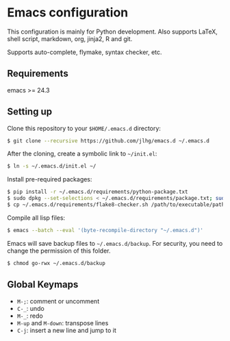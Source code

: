 # Emacs configuration

This configuration is mainly for Python development. Also supports LaTeX, shell script,
markdown, org, jinja2, R and git.

Supports auto-complete, flymake, syntax checker, etc.

## Requirements

emacs >= 24.3

## Setting up

Clone this repository to your `$HOME/.emacs.d` directory:

```bash
$ git clone --recursive https://github.com/jlhg/emacs.d ~/.emacs.d
```

After the cloning, create a symbolic link to `~/init.el`:

```bash
$ ln -s ~/.emacs.d/init.el ~/
```

Install pre-required packages:

```bash
$ pip install -r ~/.emacs.d/requirements/python-package.txt
$ sudo dpkg --set-selections < ~/.emacs.d/requirements/package.txt; sudo apt-get dselect-upgrade
$ cp ~/.emacs.d/requirements/flake8-checker.sh /path/to/executable/path
```

Compile all lisp files:

```bash
$ emacs --batch --eval '(byte-recompile-directory "~/.emacs.d")'
```

Emacs will save backup files to `~/.emacs.d/backup`. For security, you need to
change the permission of this folder.

```bash
$ chmod go-rwx ~/.emacs.d/backup
```

## Global Keymaps

* `M-;`: comment or uncomment
* `C-_`: undo
* `M-_`: redo
* `M-up` and `M-down`: transpose lines
* `C-j`: insert a new line and jump to it
